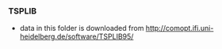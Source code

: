 ### TSPLIB

- data in this folder is downloaded from http://comopt.ifi.uni-heidelberg.de/software/TSPLIB95/